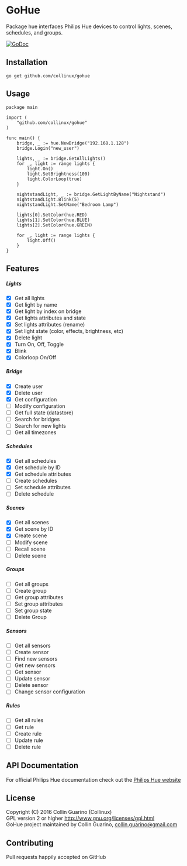 # GoHue
Package hue interfaces Philips Hue devices to control lights, scenes, schedules, and groups.

[![GoDoc](https://camo.githubusercontent.com/b3b2a2b7fad4e76052830945cd839a3bba5be723/687474703a2f2f696d672e736869656c64732e696f2f62616467652f676f646f632d7265666572656e63652d3532373242342e706e67)](https://godoc.org/github.com/Collinux/GoHue)

## Installation
```
go get github.com/collinux/gohue
```

## Usage
```
package main

import (
    "github.com/collinux/gohue"
)

func main() {
    bridge, _ := hue.NewBridge("192.168.1.128")
    bridge.Login("new_user")

    lights, _ := bridge.GetAllLights()
    for _, light := range lights {
        light.On()
        light.SetBrightness(100)
        light.ColorLoop(true)
    }

    nightstandLight, _ := bridge.GetLightByName("Nightstand")
    nightstandLight.Blink(5)
    nightstandLight.SetName("Bedroom Lamp")

    lights[0].SetColor(hue.RED)
    lights[1].SetColor(hue.BLUE)
    lights[2].SetColor(hue.GREEN)

    for _, light := range lights {
        light.Off()
    }
}
```

## Features
##### Lights
- [x] Get all lights
- [x] Get light by name
- [x] Get light by index on bridge
- [x] Get lights attributes and state
- [x] Set lights attributes (rename)
- [x] Set light state (color, effects, brightness, etc)
- [x] Delete light
- [x] Turn On, Off, Toggle
- [x] Blink
- [x] Colorloop On/Off

##### Bridge
- [x] Create user
- [x] Delete user
- [x] Get configuration
- [ ] Modify configuration
- [ ] Get full state (datastore)
- [ ] Search for bridges
- [ ] Search for new lights
- [ ] Get all timezones

##### Schedules
- [x] Get all schedules
- [x] Get schedule by ID
- [x] Get schedule attributes
- [ ] Create schedules
- [ ] Set schedule attributes
- [ ] Delete schedule

##### Scenes
- [x] Get all scenes
- [x] Get scene by ID
- [x] Create scene
- [ ] Modify scene
- [ ] Recall scene
- [ ] Delete scene

##### Groups
- [ ] Get all groups
- [ ] Create group
- [ ] Get group attributes
- [ ] Set group attributes
- [ ] Set group state
- [ ] Delete Group

##### Sensors
- [ ] Get all sensors
- [ ] Create sensor
- [ ] Find new sensors
- [ ] Get new sensors
- [ ] Get sensor
- [ ] Update sensor
- [ ] Delete sensor
- [ ] Change sensor configuration

##### Rules
- [ ] Get all rules
- [ ] Get rule
- [ ] Create rule
- [ ] Update rule
- [ ] Delete rule

## API Documentation
For official Philips Hue documentation check out the [Philips Hue website](http://www.developers.meethue.com/philips-hue-api)

## License
Copyright (C) 2016 Collin Guarino (Collinux)  
GPL version 2 or higher http://www.gnu.org/licenses/gpl.html  
GoHue project maintained by Collin Guarino, collin.guarino@gmail.com

## Contributing  
Pull requests happily accepted on GitHub

